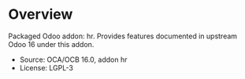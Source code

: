 # Overview

Packaged Odoo addon: hr. Provides features documented in upstream Odoo 16 under this addon.

- Source: OCA/OCB 16.0, addon hr
- License: LGPL-3
